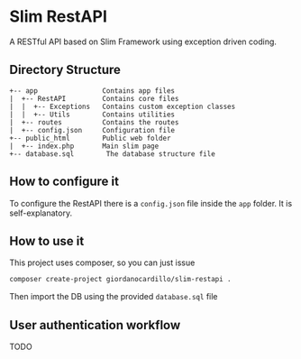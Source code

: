 # Slim RestAPI

A RESTful API based on Slim Framework using exception driven coding.

## Directory Structure

```text
+-- app                Contains app files
|  +-- RestAPI         Contains core files
|  |  +-- Exceptions   Contains custom exception classes
|  |  +-- Utils        Contains utilities
|  +-- routes          Contains the routes
|  +-- config.json     Configuration file
+-- public_html        Public web folder
|  +-- index.php       Main slim page
+-- database.sql        The database structure file   
```

## How to configure it

To configure the RestAPI there is a `config.json` file inside the `app` folder. It is self-explanatory.

## How to use it 

This project uses composer, so you can just issue

```bash
composer create-project giordanocardillo/slim-restapi .
```

Then import the DB using the provided `database.sql` file

## User authentication workflow

TODO
